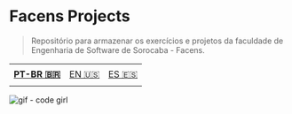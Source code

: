# Facens Projects
>Repositório para armazenar os exercícios e projetos da faculdade de Engenharia de Software de Sorocaba - Facens.

<table>
    <td height="40px">
      <b>
        <a href="readme-pt.md">PT-BR 🇧🇷</a>
      </b>
    </td>
    <td height="40px">
      <a href="readme-en.md">EN 🇺🇸</a>
    </td>
    <td height="40px">
      <a href="readme-es.md">ES 🇪🇸</a>
    </td>
</table>

![gif - code girl](https://media.giphy.com/media/v1.Y2lkPTc5MGI3NjExbmY5cHc4bTBtMWRreGFta29meXM1Ymd1azdzYTVxaGJza2w1YXU2aSZlcD12MV9pbnRlcm5hbF9naWZfYnlfaWQmY3Q9Zw/uB86ZyWQsnFSGYe2sA/giphy.gif)
